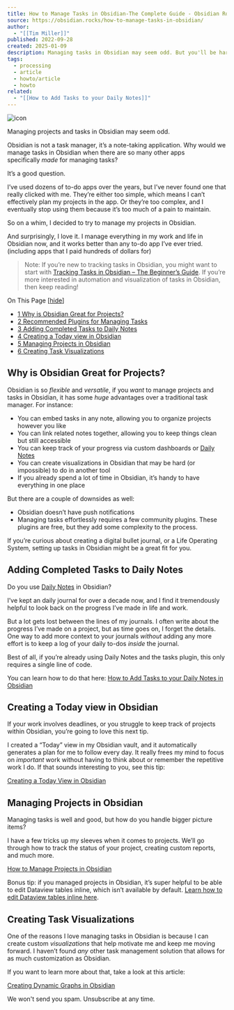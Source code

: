 ```yaml
---
title: How to Manage Tasks in Obsidian-The Complete Guide - Obsidian Rocks
source: https://obsidian.rocks/how-to-manage-tasks-in-obsidian/
author:
  - "[[Tim Miller]]"
published: 2022-09-28
created: 2025-01-09
description: Managing tasks in Obsidian may seem odd. But you'll be hard pressed to find a more flexible tool. Once you try it, you may never go back.
tags:
  - processing
  - article
  - howto/article
  - howto
related:
  - "[[How to Add Tasks to your Daily Notes]]"
---
```

![icon](https://i0.wp.com/obsidian.rocks/wp-content/uploads/2023/01/or-logo-1.png?fit=32%2C32&ssl=1)

Managing projects and tasks in Obsidian may seem odd.

Obsidian is not a task manager, it’s a note-taking application. Why would we manage tasks in Obsidian when there are so many other apps specifically *made* for managing tasks?

It’s a good question.

I’ve used dozens of to-do apps over the years, but I’ve never found one that really clicked with me. They’re either too simple, which means I can’t effectively plan my projects in the app. Or they’re too complex, and I eventually stop using them because it’s too much of a pain to maintain.

So on a whim, I decided to try to manage my projects in Obsidian.

And surprisingly, I love it. I manage everything in my work and life in Obsidian now, and it works better than any to-do app I’ve ever tried. (including apps that I paid hundreds of dollars for)

> Note: If you’re new to tracking tasks in Obsidian, you might want to start with [Tracking Tasks in Obsidian – The Beginner’s Guide](https://obsidian.rocks/tracking-tasks-in-obsidian-the-beginners-guide/). If you’re more interested in automation and visualization of tasks in Obsidian, then keep reading!

On This Page \[[hide](https://obsidian.rocks/how-to-manage-tasks-in-obsidian/#)\]

- [1 Why is Obsidian Great for Projects?](https://obsidian.rocks/how-to-manage-tasks-in-obsidian/#Why-is-Obsidian-Great-for-Projects)
- [2 Recommended Plugins for Managing Tasks](https://obsidian.rocks/how-to-manage-tasks-in-obsidian/#Recommended-Plugins-for-Managing-Tasks)
- [3 Adding Completed Tasks to Daily Notes](https://obsidian.rocks/how-to-manage-tasks-in-obsidian/#Adding-Completed-Tasks-to-Daily-Notes)
- [4 Creating a Today view in Obsidian](https://obsidian.rocks/how-to-manage-tasks-in-obsidian/#Creating-a-Today-view-in-Obsidian)
- [5 Managing Projects in Obsidian](https://obsidian.rocks/how-to-manage-tasks-in-obsidian/#Managing-Projects-in-Obsidian)
- [6 Creating Task Visualizations](https://obsidian.rocks/how-to-manage-tasks-in-obsidian/#Creating-Task-Visualizations)

## Why is Obsidian Great for Projects?

Obsidian is so *flexible* and *versatile*, if you *want* to manage projects and tasks in Obsidian, it has some *huge* advantages over a traditional task manager. For instance:

- You can embed tasks in any note, allowing you to organize projects however you like
- You can link related notes together, allowing you to keep things clean but still accessible
- You can keep track of your progress via custom dashboards or [Daily Notes](https://obsidian.rocks/supercharge-your-daily-notes-in-obsidian/ "Daily Notes")
- You can create visualizations in Obsidian that may be hard (or impossible) to do in another tool
- If you already spend a lot of time in Obsidian, it’s handy to have everything in one place

But there are a couple of downsides as well:

- Obsidian doesn’t have push notifications
- Managing tasks effortlessly requires a few community plugins. These plugins are free, but they add some complexity to the process.

If you’re curious about creating a digital bullet journal, or a Life Operating System, setting up tasks in Obsidian might be a great fit for you.

## Adding Completed Tasks to Daily Notes

Do you use [Daily Notes](https://help.obsidian.md/Plugins/Daily+notes) in Obsidian?

I’ve kept an daily journal for over a decade now, and I find it tremendously helpful to look back on the progress I’ve made in life and work.

But a lot gets lost between the lines of my journals. I often write about the progress I’ve made on a project, but as time goes on, I forget the details. One way to add more context to your journals *without* adding any more effort is to keep a log of your daily to-dos *inside* the journal.

Best of all, if you’re already using Daily Notes and the tasks plugin, this only requires a single line of code.

You can learn how to do that here: [How to Add Tasks to your Daily Notes in Obsidian](https://obsidian.rocks/how-to-add-tasks-to-your-daily-notes/)

## Creating a Today view in Obsidian

If your work involves deadlines, or you struggle to keep track of projects within Obsidian, you’re going to love this next tip.

I created a “Today” view in my Obsidian vault, and it automatically generates a plan for me to follow every day. It really frees my mind to focus on *important* work without having to think about or remember the repetitive work I do. If that sounds interesting to you, see this tip:

[Creating a Today View in Obsidian](https://obsidian.rocks/creating-a-today-view-in-obsidian/)

## Managing Projects in Obsidian

Managing tasks is well and good, but how do you handle bigger picture items?

I have a few tricks up my sleeves when it comes to projects. We’ll go through how to track the status of your project, creating custom reports, and much more.

[How to Manage Projects in Obsidian](https://obsidian.rocks/how-to-manage-projects-in-obsidian/)

Bonus tip: if you managed projects in Obsidian, it’s super helpful to be able to edit Dataview tables inline, which isn’t available by default. [Learn how to edit Dataview tables inline here](https://obsidian.rocks/editing-dataview-tables-with-the-metadata-menu-plugin/).

## Creating Task Visualizations

One of the reasons I love managing tasks in Obsidian is because I can create custom *visualizations* that help motivate me and keep me moving forward. I haven’t found *any* other task management solution that allows for as much customization as Obsidian.

If you want to learn more about that, take a look at this article:

[Creating Dynamic Graphs in Obsidian](https://obsidian.rocks/creating-dynamic-graphs-in-obsidian/)

We won't send you spam. Unsubscribe at any time.